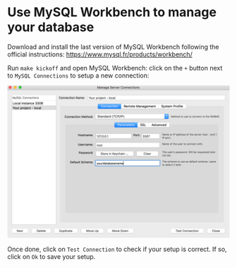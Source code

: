 # Use MySQL Workbench to manage your database

Download and install the last version of MySQL Workbench following the official instructions: https://www.mysql.fr/products/workbench/

Run `make kickoff` and open MySQL Workbench: click on the `+` button next to `MySQL Connections` to setup a new connection:

<img src="images/mysql_workbench1.png" alt="Setup a new connection" />

Once done, click on `Test Connection` to check if your setup is correct. If so, click on `Ok` to save your setup.